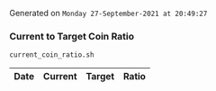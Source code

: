 Generated on `Monday 27-September-2021 at 20:49:27`

### Current to Target Coin Ratio
`current_coin_ratio.sh`

Date|Current|Target|Ratio
---|---|---|---
